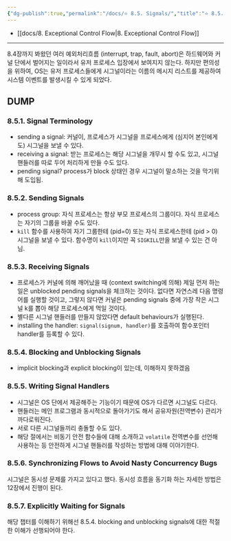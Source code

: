 ```yaml
---
{"dg-publish":true,"permalink":"/docs/⭐️ 8.5. Signals/","title":"⭐️ 8.5. Signals"}
---
```


- [[docs/8. Exceptional Control Flow\|8. Exceptional Control Flow]]
___
8.4장까지 봐왔던 여러 예외처리흐름 (interrupt, trap, fault, abort)은 하드웨어와 커널 단에서 벌어지는 일이라서 유저 프로세스 입장에서 보여지지 않는다. 하지만 편의성을 위하여, OS는 유저 프로세스들에게 시그널이라는 이름의 메시지 리스트를 제공하여 시스템 이벤트를 발생시킬 수 있게 되었다.

## DUMP

### 8.5.1. Signal Terminology

- sending a signal: 커널이, 프로세스가 시그널을 프로세스에게 (심지어 본인에게도) 시그널을 보낼 수 있다. 
- receiving a signal: 받는 프로세스는 해당 시그널을 개무시 할 수도 있고, 시그널 핸들러를 따로 두어 처리하게 만들 수도 있다.
- pending signal? process가 block 상태인 경우 시그널이 말소하는 것을 막기위해 도입됨.

### 8.5.2. Sending Signals

- process group: 자식 프로세스는 항상 부모 프로세스의 그룹이다. 자식 프로세스는 자기의 그룹을 바꿀 수도 있다.
- `kill` 함수를 사용하여 자기 그룹한테 (pid=0) 또는 자식 프로세스한테 (pid > 0) 시그널을 보낼 수 있다. 함수명이 `kill`이지만 꼭 `SIGKILL`만을 보낼 수 있는 건 아님.

### 8.5.3. Receiving Signals

- 프로세스가 커널에 의해 깨어났을 때 (context switching에 의해) 제일 먼저 하는 일은 unblocked pending signals을 체크하는 것이다. 없다면 자연스레 다음 명령어를 실행할 것이고, 그렇지 않다면 커널은 pending signals 중에 가장 작은 시그널 k를 뽑아 해당 프로세스에게 먹일 것이다.
- 별다른 시그널 핸들러를 만들지 않았다면 default behaviours가 실행된다.
- installing the handler: `signal(signum, handler)`를 호출하여 함수포인터 handler를 등록할 수 있다.

### 8.5.4. Blocking and Unblocking Signals

- implicit blocking과 explicit blocking이 있는데, 이해하지 못하겠음

### 8.5.5. Writing Signal Handlers

- 시그널은 OS 단에서 제공해주는 기능이기 때문에 OS가 다르면 시그널도 다르다. 
- 핸들러는 메인 프로그램과 동시적으로 돌아가기도 해서 공유자원(전역변수) 관리가 까다로워진다.
- 서로 다른 시그널들끼리 충돌할 수도 있다.
- 해당 절에서는 비동기 안전 함수들에 대해 소개하고 `volatile` 전역변수를 선언해 사용하는 등 안전하게 시그널 핸들러를 작성하는 방법에 대해 이야기한다.

### 8.5.6. Synchronizing Flows to Avoid Nasty Concurrency Bugs

시그널은 동시성 문제를 가지고 있다고 했다. 동시성 흐름을 동기화 하는 자세한 방법은 12장에서 진행이 된다.

### 8.5.7. Explicitly Waiting for Signals

해당 챕터를 이해하기 위해선 8.5.4. blocking and unblocking signals에 대한 적절한 이해가 선행되어야 한다.
